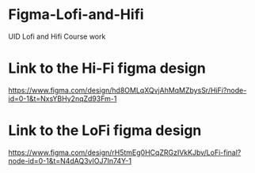 # Figma-Lofi-and-Hifi
UID Lofi and Hifi Course work

# Link to the Hi-Fi figma design 
https://www.figma.com/design/hd8OMLqXQvjAhMqMZbysSr/HiFi?node-id=0-1&t=NxsYBHy2nqZd93Fm-1 

# Link to the LoFi figma design 
https://www.figma.com/design/rH5tmEg0HCqZRGzIVkKJbv/LoFi-final?node-id=0-1&t=N4dAQ3vIOJ7In74Y-1 
